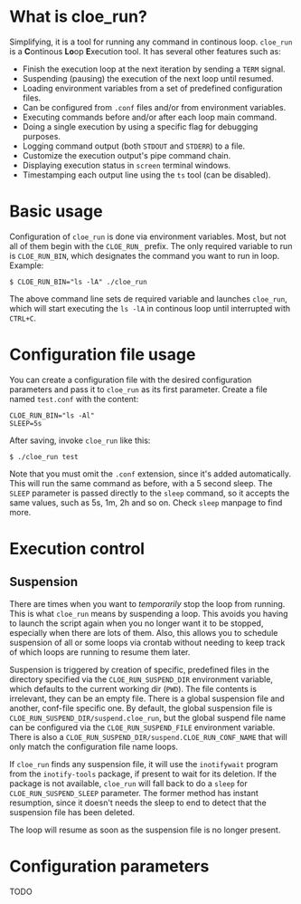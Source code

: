 What is cloe_run?
=================
Simplifying, it is a tool for running any command in continous loop. ```cloe_run``` is a **C**ontinous **Lo**op **E**xecution tool. It has several other features such as:

- Finish the execution loop at the next iteration by sending a ```TERM``` signal.
- Suspending (pausing) the execution of the next loop until resumed.
- Loading environment variables from a set of predefined configuration files.
- Can be configured from ```.conf``` files and/or from environment variables.
- Executing commands before and/or after each loop main command.
- Doing a single execution by using a specific flag for debugging purposes.
- Logging command output (both ```STDOUT``` and ```STDERR```) to a file.
- Customize the execution output's pipe command chain.
- Displaying execution status in ```screen``` terminal windows.
- Timestamping each output line using the ```ts``` tool (can be disabled).

Basic usage
===========
Configuration of ```cloe_run``` is done via environment variables. Most, but not all of them begin with the ```CLOE_RUN_``` prefix. The only required variable to run is ```CLOE_RUN_BIN```, which designates the command you want to run in loop. Example:
```
$ CLOE_RUN_BIN="ls -lA" ./cloe_run
```
The above command line sets de required variable and launches ```cloe_run```, which will start executing the ```ls -lA``` in continous loop until interrupted with ```CTRL+C```.

Configuration file usage
========================
You can create a configuration file with the desired configuration parameters and pass it to ```cloe_run``` as its first parameter. Create a file named ```test.conf``` with the content:
```
CLOE_RUN_BIN="ls -Al"
SLEEP=5s
```
After saving, invoke ```cloe_run``` like this:
```
$ ./cloe_run test
```
Note that you must omit the ```.conf``` extension, since it's added automatically. This will run the same command as before, with a 5 second sleep. The ```SLEEP``` parameter is passed directly to the ```sleep``` command, so it accepts the same values, such as 5s, 1m, 2h and so on. Check ```sleep``` manpage to find more.

Execution control
=================
Suspension
----------
There are times when you want to *temporarily* stop the loop from running. This is what ```cloe_run``` means by suspending a loop. This avoids you having to launch the script again when you no longer want it to be stopped, especially when there are lots of them. Also, this allows you to schedule suspension of all or some loops via crontab without needing to keep track of which loops are running to resume them later.

Suspension is triggered by creation of specific, predefined files in the directory specified via the ```CLOE_RUN_SUSPEND_DIR``` environment variable, which defaults to the current working dir (```PWD```). The file contents is irrelevant, they can be an empty file. There is a global suspension file and another, conf-file specific one. By default, the global suspension file is ```CLOE_RUN_SUSPEND_DIR/suspend.cloe_run```, but the global suspend file name can be configured via the ```CLOE_RUN_SUSPEND_FILE``` environment variable. There is also a ```CLOE_RUN_SUSPEND_DIR/suspend.CLOE_RUN_CONF_NAME``` that will only match the configuration file name loops.

If ```cloe_run``` finds any suspension file, it will use the ```inotifywait``` program from the ```inotify-tools``` package, if present to wait for its deletion. If the package is not available, ```cloe_run``` will fall back to do a ```sleep``` for ```CLOE_RUN_SUSPEND_SLEEP``` parameter. The former method has instant resumption, since it doesn't needs the sleep to end to detect that the suspension file has been deleted.

The loop will resume as soon as the suspension file is no longer present.


Configuration parameters
========================
TODO
